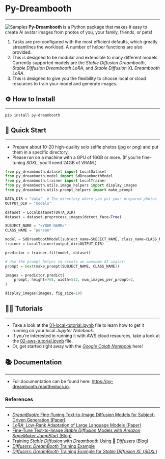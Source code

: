# Py-Dreambooth
- - -
![Samples](assets/asset-002.png)
**Py-Dreambooth** is a Python package that makes it easy to create AI avatar images from photos of you, your family, friends, or pets!
1. Tasks are pre-configured with the most efficient defaults, which greatly streamlines the workload. A number of helper functions are also provided.
2. This is designed to be modular and extensible to many different models. Currently supported models are the *Stable Diffusion Dreambooth*, *Stable Diffusion Dreambooth LoRA*, and *Stable Diffusion XL Dreambooth LoRA*.
3. This is designed to give you the flexibility to choose local or cloud resources to train your model and generate images.

## ⚙️ How to Install
- - -
```shell
pip install py-dreambooth
```

 ## 🚀 Quick Start
- - -
* Prepare about 10-20 high-quality solo selfie photos (jpg or png) and put them in a specific directory.
* Please run on a machine with a GPU of 16GB or more. (If you're fine-tuning *SDXL*, you'll need 24GB of VRAM.)
```python
from py_dreambooth.dataset import LocalDataset
from py_dreambooth.model import SdDreamboothModel
from py_dreambooth.trainer import LocalTrainer
from py_dreambooth.utils.image_helpers import display_images
from py_dreambooth.utils.prompt_helpers import make_prompt

DATA_DIR = "data"  # The directory where you put your prepared photos
OUTPUT_DIR = "models"  

dataset = LocalDataset(DATA_DIR)
dataset = dataset.preprocess_images(detect_face=True)

SUBJECT_NAME = "<YOUR-NAME>"  
CLASS_NAME = "person"

model = SdDreamboothModel(subject_name=SUBJECT_NAME, class_name=CLASS_NAME)
trainer = LocalTrainer(output_dir=OUTPUT_DIR)

predictor = trainer.fit(model, dataset)

# Use the prompt helper to create an awesome AI avatar!
prompt = next(make_prompt(SUBJECT_NAME, CLASS_NAME))

images = predictor.predict(
    prompt, height=768, width=512, num_images_per_prompt=2,
)

display_images(images, fig_size=10)
```

## 🏃‍♀️ Tutorials  
- - -
* Take a look at the [01-local-tutorial.ipynb](ipynb/01-local-tutorial.ipynb) file to learn how to get it running on your local *Jupyter Notebook*.
* If you're interested in running it with AWS cloud resources, take a look at the [02-aws-tutorial.ipynb](ipynb/02-aws-tutorial.ipynb) file.
* Or, get started right away with the [*Google Colab Notebook*](https://colab.research.google.com/drive/1jIv8210dOFLWXAL8gP3SpMQcLHmSHlVS?usp=sharing) here!

## 📚 Documentation
- - -
* Full documentation can be found here: https://py-dreambooth.readthedocs.io.

### References
- - -
* [*DreamBooth*: Fine-Tuning Text-to-Image Diffusion Models for Subject-Driven Generation (Paper)](https://arxiv.org/abs/2208.12242)
* [*LoRA*: Low-Rank Adaptation of Large Language Models (Paper)](https://arxiv.org/abs/2106.09685)
* [Fine-Tune Text-to-Image *Stable Diffusion* Models with *Amazon SageMaker JumpStart* (Blog)](https://aws.amazon.com/blogs/machine-learning/fine-tune-text-to-image-stable-diffusion-models-with-amazon-sagemaker-jumpstart/)
* [Training *Stable Diffusion* with *Dreambooth* Using 🧨 *Diffusers* (Blog)](https://huggingface.co/blog/dreambooth)
* [*Diffusers*: *DreamBooth* Training Example](https://github.com/huggingface/diffusers/blob/main/examples/dreambooth/README.md#dreambooth-training-example)
* [*Diffusers*: *DreamBooth* Training Example for *Stable Diffusion XL* (*SDXL*)](https://github.com/huggingface/diffusers/blob/main/examples/dreambooth/README_sdxl.md)